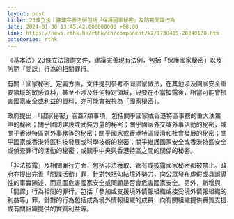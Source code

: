 ```yaml
---
layout: post
title: 23條立法｜建議完善法例包括「保護國家秘密」及防範間諜行為
date: 2024-01-30 13:45:42.000000000 +08:00
link: https://news.rthk.hk/rthk/ch/component/k2/1738415-20240130.htm
categories: rthk
---
```


《基本法》23條立法諮詢文件，建議完善現有法例，包括「保護國家秘密」以及防範「間諜」行為的相關罪行。

有關「國家秘密」定義方面，文件提到參考不同國家做法，在其他涉及國家安全重要領域的敏感資料，甚至不涉及任何特定領域，只要在不當披露後，相當可能會損害國家安全或利益的資料，亦可能會被視為「國家秘密」。

政府提出，「國家秘密」涵蓋7類事項，包括關乎國家或香港特區事務的重大決策中的秘密；關乎國防建設或武裝力量的秘密；關乎國家外交或外事活動的秘密，或關乎香港特區對外事務等的秘密；關乎國家或香港特區經濟和社會發展的秘密；關乎國家或香港特區科技發展或科學技術的秘密；關乎維護國家安全或香港特區安全或偵查罪行的活動的秘密；或關乎中央與香港特區之間的關係的秘密。

「非法披露」及相關罪行方面，包括非法獲取、管有或披露國家秘密都被禁止。政府亦提出完善「間諜活動」罪，針對包括勾結境外勢力，向公眾發布虛假或具誤導性的事實陳述，而意圖危害國家安全或罔顧是否會危害國家安全。另外，新增與「間諜」行為相關的罪行，包括「參加或支援境外情報組織或接受境外情報組織的利益等」罪，針對的行為包括成為境外情報組織的成員，向有關組織提供實質支援或有關組織提供的實質利益等。
